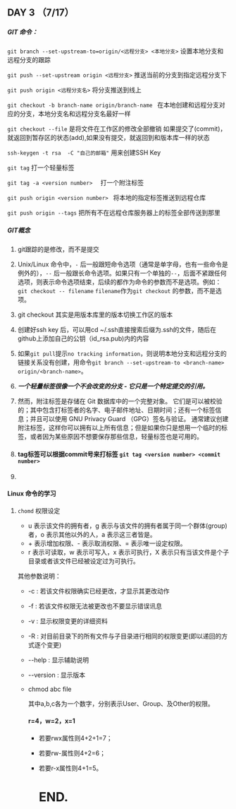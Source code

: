 ## DAY 3 （7/17）

##### GIT 命令：

`git branch --set-upstream-to=origin/<远程分支> <本地分支>`  设置本地分支和远程分支的跟踪 

`git push --set-upstream origin <远程分支>` 推送当前的分支到指定远程分支下 

`git push origin <远程分支名>` 将分支推送到线上 

`git checkout -b branch-name origin/branch-name `  在本地创建和远程分支对应的分支，本地分支名和远程分支名最好一样

`git checkout --file` 是将文件在工作区的修改全部撤销 如果提交了(commit)，就返回到暂存区的状态(add),如果没有提交，就返回到和版本库一样的状态

`ssh-keygen -t rsa  -C "自己的邮箱"`  用来创建SSH Key

`git tag`  打一个轻量标签 

`git tag -a <version number>  `  打一个附注标签

`git push origin <version number> ` 将本地的指定标签推送到远程仓库

`git push origin --tags` 把所有不在远程仓库服务器上的标签全部传送到那里

##### GIT概念

1. git跟踪的是修改，而不是提交

2. Unix/Linux 命令中，`-` 后一般跟短命令选项（通常是单字母，也有一些命令是例外的），`--` 后一般跟长命令选项。如果只有一个单独的`--`，后面不紧跟任何选项，则表示命令选项结束，后续的都作为命令的参数而不是选项。例如：`git checkout -- filename` `filename`作为`git checkout` 的参数，而不是选项。

3. git  checkout 其实是用版本库里的版本切换工作区的版本 

4. 创建好ssh key 后，可以用cd ~/.ssh直接搜索后缀为.ssh的文件，随后在github上添加自己的公钥（id_rsa.pub)内的内容 

5. 如果`git pull`提示`no tracking information`，则说明本地分支和远程分支的链接关系没有创建，用命令`git branch --set-upstream-to <branch-name> origin/<branch-name>`。

6. ***一个轻量标签很像一个不会改变的分支 - 它只是一个特定提交的引用。***

7. 然而，附注标签是存储在 Git 数据库中的一个完整对象。 它们是可以被校验的；其中包含打标签者的名字、电子邮件地址、日期时间；还有一个标签信息；并且可以使用 GNU Privacy Guard （GPG）签名与验证。 通常建议创建附注标签，这样你可以拥有以上所有信息；但是如果你只是想用一个临时的标签，或者因为某些原因不想要保存那些信息，轻量标签也是可用的。

8.  #### tag标签可以根据commit号来打标签  `git tag <version number> <commit number> `

9. 

   #### Linux 命令的学习

   1. `chomd` 权限设定

      * u 表示该文件的拥有者，g 表示与该文件的拥有者属于同一个群体(group)者，o 表示其他以外的人，a 表示这三者皆是。
      * \+ 表示增加权限、- 表示取消权限、= 表示唯一设定权限。
      * r 表示可读取，w 表示可写入，x 表示可执行，X 表示只有当该文件是个子目录或者该文件已经被设定过为可执行。

      其他参数说明：

      - -c : 若该文件权限确实已经更改，才显示其更改动作
      - -f : 若该文件权限无法被更改也不要显示错误讯息
      - -v : 显示权限变更的详细资料
      - -R : 对目前目录下的所有文件与子目录进行相同的权限变更(即以递回的方式逐个变更)
      - --help : 显示辅助说明
      - --version : 显示版本

      - chmod abc file

        其中a,b,c各为一个数字，分别表示User、Group、及Other的权限。

        #### r=4，w=2，x=1

        - 若要rwx属性则4+2+1=7；

        - 若要rw-属性则4+2=6；

        - 若要r-x属性则4+1=5。

          # 																END.

      

   

   



